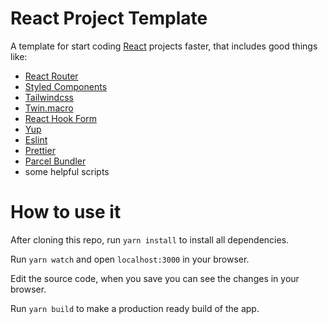 # React Project Template

A template for start coding [React][react link] projects faster, that includes good things like:

- [React Router][react router link]
- [Styled Components][styled components link]
- [Tailwindcss][tailwindcss link]
- [Twin.macro][twin.macro link]
- [React Hook Form][reacthookform link]
- [Yup][yup link]
- [Eslint][eslint link]
- [Prettier][prettier link]
- [Parcel Bundler][parcel bundler link]
- some helpful scripts

# How to use it

After cloning this repo, run `yarn install` to install all dependencies.

Run `yarn watch` and open `localhost:3000` in your browser.

Edit the source code, when you save you can see the changes in your browser.

Run `yarn build` to make a production ready build of the app.

[react link]: https://reactjs.org/docs/getting-started.html
[react router link]: https://reactrouter.com/web/guides/quick-start
[styled components link]: https://styled-components.com/docs/basics#getting-started
[tailwindcss link]: https://tailwindcss.com/docs
[twin.macro link]: https://github.com/ben-rogerson/twin.macro
[reacthookform link]: https://react-hook-form.com/get-started
[yup link]: https://github.com/jquense/yup
[eslint link]: https://eslint.org/docs/user-guide/getting-started
[prettier link]: https://prettier.io/docs/en/index.html
[parcel bundler link]: https://parceljs.org/docs/
